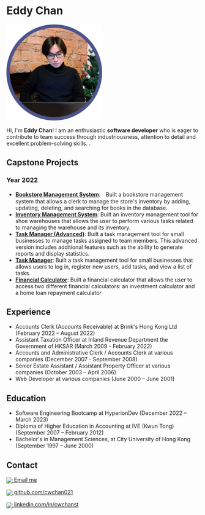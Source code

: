# Eddy Chan

<img src="./assets/profile.png" width="250" />


Hi, I'm **Eddy Chan**! I am an enthusiastic **software developer** who is eager to contribute to team success through industriousness, attention to detail and excellent problem-solving skills. .


## Capstone Projects
### Year 2022
- <a href="https://bit.ly/3GrIWOX" target="_blank">**Bookstore Management System**</a>:　Built a bookstore management system that allows a clerk to manage the store's inventory by adding, updating, deleting, and searching for books in the database.
- <a href="https://bit.ly/3WB1Uru" target="_blank">**Inventory Management System**</a>: Built an inventory management tool for shoe warehouses that allows the user to perform various tasks related to managing the warehouse and its inventory. 
- <a href="https://bit.ly/3G5SrDg" target="_blank">**Task Manager (Advanced)**</a>: Built a task management tool for small businesses to manage tasks assigned to team members. This advanced version includes additional features such as the ability to generate reports and display statistics.
- <a href="https://bit.ly/3CbD8qj" target="_blank">**Task Manager**</a>: Built a task management tool for small businesses that allows users to log in, register new users, add tasks, and view a list of tasks.
- <a href="https://bit.ly/3vyy77A" target="_blank">**Financial Calculator**</a>: Built a financial calculator that allows the user to access two different financial calculators: an investment calculator and a home loan repayment calculator


## Experience

- Accounts Clerk (Accounts Receivable) at Brink's Hong Kong Ltd  (February 2022 – August 2022)
- Assistant Taxation Officer at Inland Revenue Department the Government of HKSAR (March 2009 - February 2022)
- Accounts and Administrative Clerk / Accounts Clerk at various companies (December 2007 - September 2008)
- Senior Estate Assistant / Assistant Property Officer at various companies (October 2003 – April 2006)
- Web Developer at various companies (June 2000 – June 2001)

## Education

- Software Engineering Bootcamp at HyperionDev (December 2022 – March 2023)
- Diploma of Higher Education in Accounting at IVE (Kwun Tong) (September 2007 – February 2012)
- Bachelor's in Management Sciences, at City University of Hong Kong (September 1997 – June 2000)

## Contact

<img src="https://img.icons8.com/ios/512/apple-mail" width="32" valign="middle"><a href="mailto:cwchanst@gmail.com"> Email me</a>

<img src="https://img.icons8.com/ios-glyphs/512/github.png" width="32" valign="middle"><a href="https://github.com/cwchan0212" target="_blank"> github.com/cwchan021</a>

<img src="https://img.icons8.com/material-outlined/512/linkedin.png" width="32" valign="middle"><a href="https://www.linkedin.com/in/cwchanst/" target="_blank"> linkedin.com/in/cwchanst</a>

